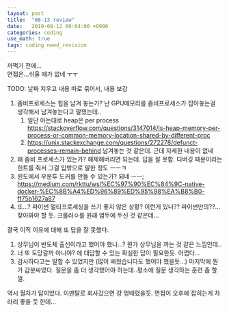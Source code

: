 ```yaml
---
layout: post
title:  "08-13 review"
date:   2019-08-12 09:04:00 +0900
categories: coding
use_math: true
tags: coding need_revision
---
```

까먹기 전에...  
면접은...쉬울 때가 없네 ㅜㅜ

TODO: 날짜 지우고 내용 따로 묶어서, 내용 보강

1. 좀비프로세스는 힙을 남겨 놓는가? 난 GPU메모리를 좀비프로세스가 잡아놓는걸 생각해서 남겨놓는다고 말했는데..
   1. 일단 아는대로 heap은 per process https://stackoverflow.com/questions/3147014/is-heap-memory-per-process-or-common-memory-location-shared-by-different-proc
   2. https://unix.stackexchange.com/questions/272278/defunct-processes-remain-behind 남겨놓는 것 같은데. 근데 자세한 내용이 없네
2. 왜 좀비 프로세스가 있는가? 해제해버리면 되는데. 답을 잘 못함. 디버깅 때문이라는 힌트를 줘서 그걸 입밖으로 말한 정도 ㅡㅡㅋ
3. 윈도에서 우분투 도커를 만들 수 있는가? 되네 ㅡㅡ; https://medium.com/rkttu/wsl%EC%97%90%EC%84%9C-native-docker-%EC%8B%A4%ED%96%89%ED%95%98%EA%B8%B0-ff75b1627a87
4. 또...? 파이썬 멀티프로세싱을 쓰기 좋지 않은 상황? 이런게 있나?? 파이썬만의??...찾아봐야 할 듯. 크롤러ㅇ를 원래 염두에 두신 것 같은데...


결국 이직 이유에 대해 또 답을 잘 못했다.
1. 상무님이 반도체 출신이라고 했어야 했나...? 뭔가 상무님을 까는 것 같은 느낌인데..
2. 너 또 도망갈꺼 아니야? 에 대답할 수 있는 확실한 답이 필요한듯. 어렵다...
3. 감사하다고는 말할 수 있었지만 (많이 배웠습니다도 했어야 했을듯...) 마지막에 뭔가 갑분싸였다. 질문을 좀 더 생각했어야 하는데..평소에 질문 생각하는 훈련 좀 할껄.

역시 월차가 답이었다. 이멘탈로 회사갔으면 걍 멍때렸을듯. 면접이 오후에 잡히는게 차라리 좋을 듯 한데...
